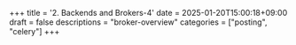 +++
title = '2. Backends and Brokers-4'
date = 2025-01-20T15:00:18+09:00
draft = false
descriptions = "broker-overview"
categories = ["posting", "celery"]
+++
